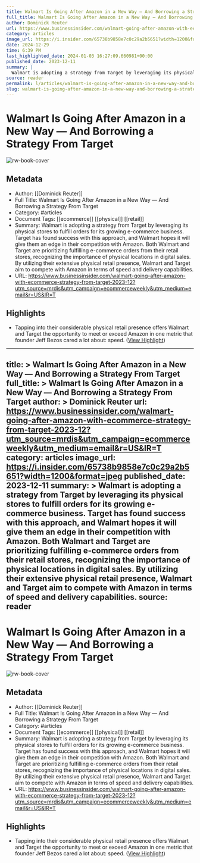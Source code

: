 ```yaml
---
title: Walmart Is Going After Amazon in a New Way — And Borrowing a Strategy From Target
full_title: Walmart Is Going After Amazon in a New Way — And Borrowing a Strategy From Target
author: Dominick Reuter
url: https://www.businessinsider.com/walmart-going-after-amazon-with-ecommerce-strategy-from-target-2023-12?utm_source=mrdis&utm_campaign=ecommerceweekly&utm_medium=email&r=US&IR=T
category: articles
image_url: https://i.insider.com/65738b9858e7c0c29a2b5651?width=1200&format=jpeg
date: 2024-12-29
time: 6:39 PM
last_highlighted_date: 2024-01-03 16:27:09.660981+00:00
published_date: 2023-12-11
summary: |
  Walmart is adopting a strategy from Target by leveraging its physical stores to fulfill orders for its growing e-commerce business. Target has found success with this approach, and Walmart hopes it will give them an edge in their competition with Amazon. Both Walmart and Target are prioritizing fulfilling e-commerce orders from their retail stores, recognizing the importance of physical locations in digital sales. By utilizing their extensive physical retail presence, Walmart and Target aim to compete with Amazon in terms of speed and delivery capabilities.
source: reader
permalink: l/articles/walmart-is-going-after-amazon-in-a-new-way-and-borrowing-a-strategy-from-target
slug: walmart-is-going-after-amazon-in-a-new-way-and-borrowing-a-strategy-from-target
---
```

# Walmart Is Going After Amazon in a New Way — And Borrowing a Strategy From Target

![rw-book-cover](https://i.insider.com/65738b9858e7c0c29a2b5651?width=1200&format=jpeg)

## Metadata
- Author: [[Dominick Reuter]]
- Full Title: Walmart Is Going After Amazon in a New Way — And Borrowing a Strategy From Target
- Category: #articles
- Document Tags: [[ecommerce]] [[physical]] [[retail]] 
- Summary: Walmart is adopting a strategy from Target by leveraging its physical stores to fulfill orders for its growing e-commerce business. Target has found success with this approach, and Walmart hopes it will give them an edge in their competition with Amazon. Both Walmart and Target are prioritizing fulfilling e-commerce orders from their retail stores, recognizing the importance of physical locations in digital sales. By utilizing their extensive physical retail presence, Walmart and Target aim to compete with Amazon in terms of speed and delivery capabilities.
- URL: https://www.businessinsider.com/walmart-going-after-amazon-with-ecommerce-strategy-from-target-2023-12?utm_source=mrdis&utm_campaign=ecommerceweekly&utm_medium=email&r=US&IR=T

## Highlights
- Tapping into their considerable physical retail presence offers Walmart and Target the opportunity to meet or exceed Amazon in one metric that founder Jeff Bezos cared a lot about: speed. ([View Highlight](https://read.readwise.io/read/01hk82cw59dg8fgmfsthmyhj7t))


---
title: >
  Walmart Is Going After Amazon in a New Way — And Borrowing a Strategy From Target
full_title: >
  Walmart Is Going After Amazon in a New Way — And Borrowing a Strategy From Target
author: >
  Dominick Reuter
url: https://www.businessinsider.com/walmart-going-after-amazon-with-ecommerce-strategy-from-target-2023-12?utm_source=mrdis&utm_campaign=ecommerceweekly&utm_medium=email&r=US&IR=T
category: articles
image_url: https://i.insider.com/65738b9858e7c0c29a2b5651?width=1200&format=jpeg
published_date: 2023-12-11
summary: >
  Walmart is adopting a strategy from Target by leveraging its physical stores to fulfill orders for its growing e-commerce business. Target has found success with this approach, and Walmart hopes it will give them an edge in their competition with Amazon. Both Walmart and Target are prioritizing fulfilling e-commerce orders from their retail stores, recognizing the importance of physical locations in digital sales. By utilizing their extensive physical retail presence, Walmart and Target aim to compete with Amazon in terms of speed and delivery capabilities.
source: reader
---
# Walmart Is Going After Amazon in a New Way — And Borrowing a Strategy From Target

![rw-book-cover](https://i.insider.com/65738b9858e7c0c29a2b5651?width=1200&format=jpeg)

## Metadata
- Author: [[Dominick Reuter]]
- Full Title: Walmart Is Going After Amazon in a New Way — And Borrowing a Strategy From Target
- Category: #articles
- Document Tags: [[ecommerce]] [[physical]] [[retail]] 
- Summary: Walmart is adopting a strategy from Target by leveraging its physical stores to fulfill orders for its growing e-commerce business. Target has found success with this approach, and Walmart hopes it will give them an edge in their competition with Amazon. Both Walmart and Target are prioritizing fulfilling e-commerce orders from their retail stores, recognizing the importance of physical locations in digital sales. By utilizing their extensive physical retail presence, Walmart and Target aim to compete with Amazon in terms of speed and delivery capabilities.
- URL: https://www.businessinsider.com/walmart-going-after-amazon-with-ecommerce-strategy-from-target-2023-12?utm_source=mrdis&utm_campaign=ecommerceweekly&utm_medium=email&r=US&IR=T

## Highlights
- Tapping into their considerable physical retail presence offers Walmart and Target the opportunity to meet or exceed Amazon in one metric that founder Jeff Bezos cared a lot about: speed. ([View Highlight](https://read.readwise.io/read/01hk82cw59dg8fgmfsthmyhj7t))


